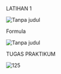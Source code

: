   LATIHAN 1
  
![Tanpa judul](https://user-images.githubusercontent.com/57003140/68583999-0eaa8480-04b1-11ea-8d72-138bd8f443e8.png)

  Formula
  
  ![Tanpa judul](https://user-images.githubusercontent.com/57003140/68584122-503b2f80-04b1-11ea-9774-a818dd1159f8.png)
  
  
  TUGAS PRAKTIKUM
  
  ![125](https://user-images.githubusercontent.com/57003140/69214937-e569b280-0b9a-11ea-8591-5541361e9f55.png)

